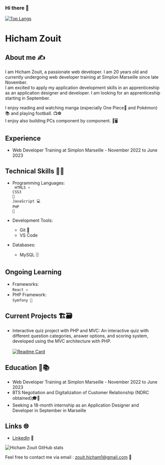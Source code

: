 ### Hi there 👋
[![Top Langs](https://github-readme-stats.vercel.app/api/top-langs/?username=hichamzh&langs_count=10&hide_progress=true)](https://github.com/hichamzh/github-readme-stats)
<!-- &layout=donut -->
# Hicham Zouit

## About me ✍️
I am Hicham Zouit, a passionate web developer. I am 20 years old and currently undergoing web developer training at Simplon Marseille since late November.<br>I am excited to apply my application development skills in an apprenticeship as an application designer and developer. I am looking for an apprenticeship starting in September.

I enjoy reading and watching manga (especially One Piece👒 and Pokémon)📚 and playing football. 📺⚽️
<br>I enjoy also building PCs component by component. 🔧🖥

## Experience
- Web Developer Training at Simplon Marseille - November 2022 to June 2023

## Technical Skills 👨‍💻
- Programming Languages: <br>
    <code> HTML5 ⚡️</code><br>
    <code>CSS3 🎨</code><br>
    <code>JavaScript 💻</code><br>
    <code>PHP 🐘</code>
    
- Development Tools: 
    - Git 🐙
    - VS Code
- Databases: 
    - MySQL 🗄️
  
## Ongoing Learning
- Frameworks:<br>
  <code>React ⚛️</code> <br>
- PHP Framework:  
   <code>Symfony 🎵</code> 

## Current Projects 🏗️🗃️
- Interactive quiz project with PHP and MVC: An interactive quiz with different question categories, answer options, and scoring system, developed using the MVC architecture with PHP.<br><br>
[![Readme Card](https://github-readme-stats.vercel.app/api/pin/?username=hichamzh&repo=Quizz)](https://github.com/hichamzh/Quizz)<br>
## Education 🏫📚
- Web Developer Training at Simplon Marseille - November 2022 to June 2023
- BTS Negotiation and Digitalization of Customer Relationship (NDRC obtained)🎓📜
- Seeking a 18-month internship as an Application Designer and Developer in September in Marseille

## Links 🌐
- [LinkedIn](https://www.linkedin.com/in/hicham-zouit-2a46701b9/) 💼

![Hicham Zouit GitHub stats](https://github-readme-stats.vercel.app/api?username=hichamzh&hide=contribs,prs&show_icons=true&theme=merko#gh-dark-mode-only)


Feel free to contact me via email : zouit.hicham1@gmail.com 📧
